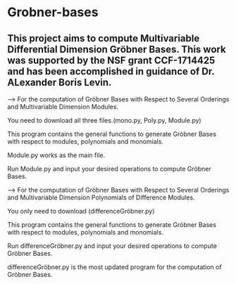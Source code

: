 # Grobner-bases
This project aims to compute Multivariable Differential Dimension Gröbner Bases.
This work was supported by the NSF grant CCF-1714425 and has been accomplished in guidance of Dr. ALexander Boris Levin.
-------------------------------------------------------------------------------------------------
--> For the computation of Gröbner Bases with Respect to Several Orderings and Multivariable Dimension Modules.

You need to download all three files.(mono.py, Poly.py, Module.py)

This program contains the general functions to generate Gröbner Bases with respect to modules, polynomials and monomials.

Module.py works as the main file.

Run Module.py and input your desired operations to compute Gröbner Bases.

--> For the computation of Gröbner Bases with Respect to Several Orderings and Multivariable Dimension Polynomials of Difference Modules.

You only need to download (differenceGröbner.py)

This program contains the general functions to generate Gröbner Bases with respect to modules, polynomials and monomials.

Run differenceGröbner.py and input your desired operations to compute Gröbner Bases.

differenceGröbner.py is the most updated program for the computation of Gröbner Bases.
